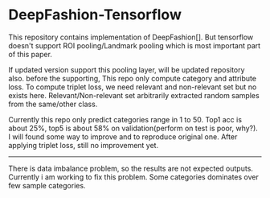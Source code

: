 # DeepFashion-Tensorflow

This repository contains implementation of DeepFashion[]. But tensorflow doesn't support ROI pooling/Landmark pooling which is most important part of this paper.

If updated version support this pooling layer, will be updated repository also.
before the supporting, This repo only compute category and attribute loss.
To compute triplet loss, we need relevant and non-relevant set but no exists here. Relevant/Non-relevant set arbitrarily extracted random samples from the same/other class.

Currently this repo only predict categories range in 1 to 50. Top1 acc is about 25%, top5 is about 58% on validation(perform on test is poor, why?). I will found some way to improve and to reproduce original one.
After applying triplet loss, still no improvement yet.

-----------------------------------------------------------------------------------

There is data imbalance problem, so the results are not expected outputs.
Currently i am working to fix this problem. Some categories dominates over few sample categories.
